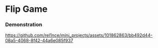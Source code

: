 

# Flip Game
### Demonstration
https://github.com/rel1nce/mini_projects/assets/101862863/bb492d44-08a5-4068-8f42-44a6e085f937

